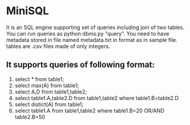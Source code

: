 MiniSQL
================
It is an SQL engine supporting set of queries including join of two tables.
You can run queries as python dbms.py "query".
You need to have metadata stored in file named metadata.txt in format as in sample file.
tables are .csv files made of only integers.

It supports queries of following format:
----------------------------------------------
1. select * from table1;
2. select max(A) from table1;
3. select A,D from table1,table2;
4. select table1.A,table2.D from table1,table2 where table1.B=table2.D
5. select distict(A) from table1;
6. select table1.A from table1,table2 where table1.B=20 OR/AND table2.B=50
